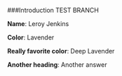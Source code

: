 ###Introduction TEST BRANCH

**Name**: Leroy Jenkins

**Color**: Lavender

**Really favorite color**: Deep Lavender

**Another heading**: Another answer
